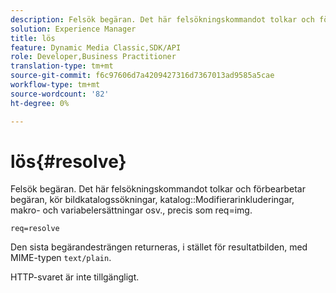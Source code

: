 ```yaml
---
description: Felsök begäran. Det här felsökningskommandot tolkar och förbearbetar begäran, kör avbildningskatalogsökningar, katalogmodifieringsinkluderingar, makro- och variabelersättningar osv., precis som req=img.
solution: Experience Manager
title: lös
feature: Dynamic Media Classic,SDK/API
role: Developer,Business Practitioner
translation-type: tm+mt
source-git-commit: f6c97606d7a4209427316d7367013ad9585a5cae
workflow-type: tm+mt
source-wordcount: '82'
ht-degree: 0%

---
```



# lös{#resolve}

Felsök begäran. Det här felsökningskommandot tolkar och förbearbetar begäran, kör bildkatalogssökningar, katalog::Modifierarinkluderingar, makro- och variabelersättningar osv., precis som req=img.

`req=resolve`

Den sista begärandesträngen returneras, i stället för resultatbilden, med MIME-typen `text/plain`.

HTTP-svaret är inte tillgängligt.

